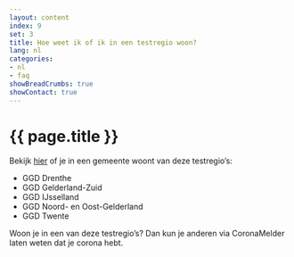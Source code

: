 ```yaml
---
layout: content
index: 9
set: 3
title: Hoe weet ik of ik in een testregio woon?
lang: nl
categories:
- nl
- faq
showBreadCrumbs: true
showContact: true
---
```


# {{ page.title }}

Bekijk <a href="https://www.regioatlas.nl/indelingen/indelingen_indeling/t/ggd_s" target="_blank" rel="noopener">hier</a> of je in een gemeente woont van deze testregio’s:
- GGD Drenthe
- GGD Gelderland-Zuid
- GGD IJsselland
- GGD Noord- en Oost-Gelderland
- GGD Twente

Woon je in een van deze testregio’s? Dan kun je anderen via CoronaMelder laten weten dat je corona hebt.
 
